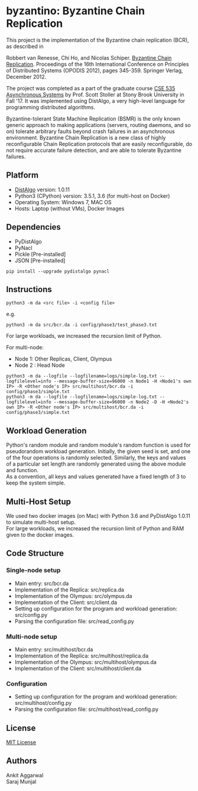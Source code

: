 # byzantino: Byzantine Chain Replication

This project is the implementation of the Byzantine chain replication (BCR), as described in

Robbert van Renesse, Chi Ho, and Nicolas Schiper. [Byzantine Chain Replication](http://www.cs.cornell.edu/~ns672/publications/2012OPODIS.pdf). Proceedings of the 16th International Conference on Principles of Distributed Systems (OPODIS 2012), pages 345-359. Springer Verlag, December 2012.

The project was completed as a part of the graduate course [CSE 535 Asynchronous Systems](http://www3.cs.stonybrook.edu/~stoller/cse535/) by Prof. Scott Stoller at Stony Brook University in Fall '17. It was implemented using DistAlgo, a very high-level language for programming distributed algorithms.

Byzantine-tolerant State Machine Replication (BSMR) is the only known generic approach to making applications (servers, routing daemons, and so on) tolerate arbitrary faults beyond crash failures in an asynchronous environment. Byzantine Chain Replication is a new class of highly reconfigurable Chain Replication protocols that are easily reconfigurable, do not require accurate failure detection, and are able to tolerate Byzantine failures.

## Platform
- [DistAlgo](https://github.com/DistAlgo/distalgo) version: 1.0.11  
- Python3 (CPython) version: 3.5.1, 3.6 (for multi-host on Docker)  
- Operating System: Windows 7, MAC OS  
- Hosts: Laptop (without VMs), Docker Images  

## Dependencies
- PyDistAlgo  
- PyNacl  
- Pickle [Pre-installed]  
- JSON [Pre-installed]  

```
pip install --upgrade pydistalgo pynacl
```

## Instructions
```
python3 -m da <src file> -i <config file>
```

e.g.
```
python3 -m da src/bcr.da -i config/phase3/test_phase3.txt
```

For large workloads, we increased the recursion limit of Python.

For multi-node:  
- Node 1: Other Replicas, Client, Olympus  
- Node 2 : Head Node  

```
python3 -m da --logfile --logfilename=logs/simple-log.txt --logfilelevel=info --message-buffer-size=96000 -n Node1 -H <Node1's own IP> -R <Other node's IP> src/multihost/bcr.da -i config/phase3/simple.txt
python3 -m da --logfile --logfilename=logs/simple-log.txt --logfilelevel=info --message-buffer-size=96000 -n Node2 -D -H <Node2's own IP> -R <Other node's IP> src/multihost/bcr.da -i config/phase3/simple.txt
```

## Workload Generation
Python's random module and random module's random function is used for pseudorandom workload generation. Initially, the given seed is set, and one of the four operations is randomly selected. Similarly, the keys and values of a particular set length are randomly generated using the above module and function.  
As a convention, all keys and values generated have a fixed length of 3 to keep the system simple.

## Multi-Host Setup
We used two docker images (on Mac) with Python 3.6 and PyDistAlgo 1.0.11 to simulate multi-host setup.  
For large workloads, we increased the recursion limit of Python and RAM given to the docker images.  

## Code Structure

### Single-node setup
- Main entry: src/bcr.da  
- Implementation of the Replica: src/replica.da  
- Implementation of the Olympus: src/olympus.da  
- Implementation of the Client: src/client.da  
- Setting up configuration for the program and workload generation: src/config.py  
- Parsing the configuration file: src/read_config.py  

### Multi-node setup
- Main entry: src/multihost/bcr.da  
- Implementation of the Replica: src/multihost/replica.da  
- Implementation of the Olympus: src/multihost/olympus.da  
- Implementation of the Client: src/multihost/client.da  

### Configuration
- Setting up configuration for the program and workload generation: src/multihost/config.py  
- Parsing the configuration file: src/multihost/read_config.py  

## License
[MIT License](https://github.com/ankitaggarwal011/byzantino/blob/master/LICENSE)

## Authors
Ankit Aggarwal  
Saraj Munjal  
